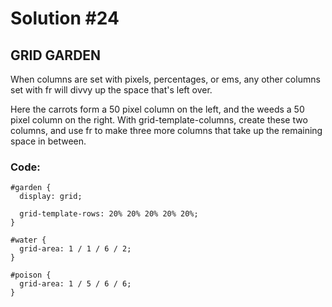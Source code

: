
# Solution #24

## GRID GARDEN

When columns are set with pixels, percentages, or ems, any other columns set with fr will divvy up the space that's left over.

Here the carrots form a 50 pixel column on the left, and the weeds a 50 pixel column on the right. With grid-template-columns, create these two columns, and use fr to make three more columns that take up the remaining space in between.

### Code: 

```
#garden {
  display: grid;

  grid-template-rows: 20% 20% 20% 20% 20%;
}

#water {
  grid-area: 1 / 1 / 6 / 2;
}

#poison {
  grid-area: 1 / 5 / 6 / 6;
}
```